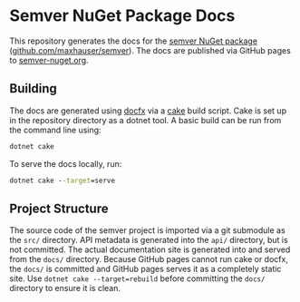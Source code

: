 # Semver NuGet Package Docs

This repository generates the docs for the [semver NuGet package](https://www.nuget.org/packages/semver/) ([github.com/maxhauser/semver](https://github.com/maxhauser/semver)). The docs are published via GitHub pages to [semver-nuget.org](https://semver-nuget.org).

## Building

The docs are generated using [docfx](https://dotnet.github.io/docfx) via a [cake](https://cakebuild.net/) build script. Cake is set up in the repository directory as a dotnet tool. A basic build can be run from the command line using:

```bat
dotnet cake
```

To serve the docs locally, run:

```bat
dotnet cake --target=serve
```

## Project Structure

The source code of the semver project is imported via a git submodule as the `src/` directory. API metadata is generated into the `api/` directory, but is not committed. The actual documentation site is generated into and served from the `docs/` directory. Because GitHub pages cannot run cake or docfx, the `docs/` is committed and GitHub pages serves it as a completely static site. Use `dotnet cake --target=rebuild` before committing the `docs/` directory to ensure it is clean.

